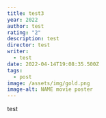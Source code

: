 ```yaml
---
title: test3
year: 2022
author: test
rating: "2"
description: test
director: test
writer:
  - test
date: 2022-04-14T19:08:35.500Z
tags:
  - post
image: /assets/img/gold.png
image-alt: NAME movie poster
---
```

test